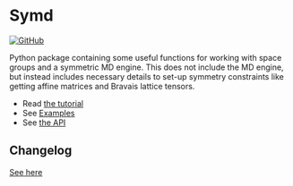 # Symd

[![GitHub](https://img.shields.io/badge/github-%23121011.svg?style=for-the-badge&logo=github&logoColor=white)](https://github.com/whitead/symd)

Python package containing some useful functions for working with space groups and a symmetric MD engine. This does not include the MD engine, but instead includes necessary details to set-up symmetry constraints like getting affine matrices and Bravais lattice tensors.

* Read [the tutorial](https://whitead.github.io/symd/Tutorial)
* See [Examples](https://whitead.github.io/symd/toc)
* See [the API](https://whitead.github.io/symd/api)

## Changelog

[See here](https://whitead.github.io/symd/changelog.html)
